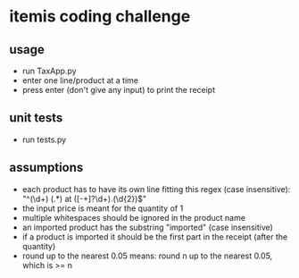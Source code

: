# itemis coding challenge

usage
-----
- run TaxApp.py
- enter one line/product at a time
- press enter (don't give any input) to print the receipt

unit tests
-----
- run tests.py

assumptions
-----
- each product has to have its own line fitting this regex (case insensitive): "^(\d+) (.*) at ([-+]?\d+)\.(\d{2})$"
- the input price is meant for the quantity of 1
- multiple whitespaces should be ignored in the product name
- an imported product has the substring "imported" (case insensitive)
- if a product is imported it should be the first part in the receipt (after the quantity)
- round up to the nearest 0.05 means:
  round n up to the nearest 0.05, which is >= n
